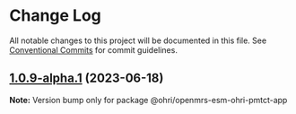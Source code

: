 # Change Log

All notable changes to this project will be documented in this file.
See [Conventional Commits](https://conventionalcommits.org) for commit guidelines.

## [1.0.9-alpha.1](https://github.com/UCSF-IGHS/openmrs-esm-ohri/compare/v1.0.9-alpha.0...v1.0.9-alpha.1) (2023-06-18)

**Note:** Version bump only for package @ohri/openmrs-esm-ohri-pmtct-app
